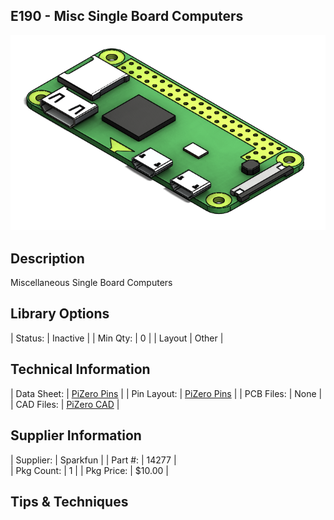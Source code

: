 ## E190 - Misc Single Board Computers

![image](CAD/E121%20-%20raspberry-pi-zero-w/image.PNG)

## Description    

Miscellaneous Single Board Computers

## Library Options

| Status: | Inactive |
| Min Qty: | 0 |
| Layout | Other | 

## Technical Information

| Data Sheet: | [PiZero Pins](https://cdn.sparkfun.com/assets/learn_tutorials/6/7/6/PiZero_1.pdf) |
| Pin Layout: | [PiZero Pins](https://cdn.sparkfun.com/assets/learn_tutorials/6/7/6/PiZero_1.pdf) |
| PCB Files: | None |
| CAD Files: | [PiZero CAD](https://github.com/lciscon/IPL-Microlab/tree/main/Components/Elec/CAD/E121%20-%20raspberry-pi-zero-w) |

## Supplier Information

| Supplier: | Sparkfun |
| Part #: | 14277 |         
| Pkg Count: | 1 |
| Pkg Price: | $10.00 |

## Tips & Techniques

